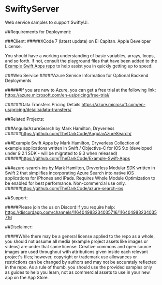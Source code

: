 # SwiftyServer
Web service samples to support SwiftyUI.

##Requirements for Deployment: 

###Client:
#####XCode 7 (latest update) on El Capitan. Apple Developer License.

You should have a working understanding of basic variables, arrays, loops, and so forth. If not, consult the playground files that have been added to the [Example Swift Apps repo](https://github.com/TheDarkCode/Example-Swift-Apps) to help assist you in quickly getting up to speed.

###Web Service
#####Azure Service Information for Optional Backend Deployments

######If you are new to Azure, you can get a free trial at the following link: 
https://azure.microsoft.com/en-us/pricing/free-trial/

######Data Transfers Pricing Details
https://azure.microsoft.com/en-us/pricing/details/data-transfers/

##Related Projects:

###AngularAzureSearch by Mark Hamilton, Dryverless
######https://github.com/TheDarkCode/AngularAzureSearch/

###Example Swift Apps by Mark Hamilton, Dryverless
Collection of example applications written in Swift / Objective-C for iOS 9.x (developed under 9.2.1 SDK - will be migrated to 9.3 when released)
######https://github.com/TheDarkCode/Example-Swift-Apps

###azure-search-ios by Mark Hamilton, Dryverless
Modular SDK written in Swift 2 that simplifies incorporating Azure Search into native iOS applications for iPhones and iPads. Requires Whole Module Optimization to be enabled for best performance. Non-commercial use only.
######https://github.com/TheDarkCode/azure-search-ios

##Support:

#####Please join the us on Discord if you require help: https://discordapp.com/channels/116404983234035716/116404983234035716

##Disclaimer:

#####While there may be a general license applied to the repo as a whole, you should not assume all media (example project assets like images or videos) are under that same license. Creative commons and open source images are used throughout with attributions given inside each relevant project's files; however, copyright or trademark use allowances or restrictions can be changed by authors and may not be accurately reflected in the repo. As a rule of thumb, you should use the provided samples only as guides to help you learn, not as commercial assets to use in your new app on the App Store.
